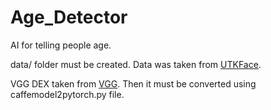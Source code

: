 # Age_Detector
AI for telling people age.

data/ folder must be created. Data was taken from [UTKFace](https://www.kaggle.com/datasets/jangedoo/utkface-new/data).

VGG DEX taken from [VGG](https://data.vision.ee.ethz.ch/cvl/rrothe/imdb-wiki/static/dex_imdb_wiki.caffemodel).
Then it must be converted using caffemodel2pytorch.py file.
